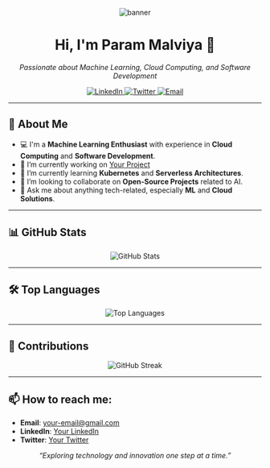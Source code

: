 <!-- Banner Section -->
<p align="center">
  <img src="https://via.placeholder.com/800x200?text=Welcome+to+My+GitHub+Profile" alt="banner" />
</p>

<!-- Title and Introduction -->
<h1 align="center">Hi, I'm Param Malviya 👋</h1>
<p align="center">
  <em>Passionate about Machine Learning, Cloud Computing, and Software Development</em>
</p>

<!-- Social Links -->
<p align="center">
  <a href="https://www.linkedin.com/in/your-linkedin/">
    <img src="https://img.shields.io/badge/-LinkedIn-0077B5?style=flat-square&logo=LinkedIn&logoColor=white" alt="LinkedIn">
  </a>
  <a href="https://twitter.com/your-twitter">
    <img src="https://img.shields.io/badge/-Twitter-1DA1F2?style=flat-square&logo=Twitter&logoColor=white" alt="Twitter">
  </a>
  <a href="mailto:your-email@gmail.com">
    <img src="https://img.shields.io/badge/-Email-D14836?style=flat-square&logo=Gmail&logoColor=white" alt="Email">
  </a>
</p>

---

<!-- About Me Section -->
## 🌟 About Me
- 💻 I'm a **Machine Learning Enthusiast** with experience in **Cloud Computing** and **Software Development**.
- 🔭 I’m currently working on [Your Project](#) 
- 🌱 I’m currently learning **Kubernetes** and **Serverless Architectures**.
- 👯 I’m looking to collaborate on **Open-Source Projects** related to AI.
- 💬 Ask me about anything tech-related, especially **ML** and **Cloud Solutions**.

---

<!-- GitHub Stats Section -->
## 📊 GitHub Stats
<p align="center">
  <img src="https://github-readme-stats.vercel.app/api?username=ParamMalviya&show_icons=true&theme=radical" alt="GitHub Stats" />
</p>

---

<!-- Top Languages Section -->
## 🛠 Top Languages
<p align="center">
  <img src="https://github-readme-stats.vercel.app/api/top-langs/?username=ParamMalviya&layout=compact&theme=radical" alt="Top Languages" />
</p>

---

<!-- Contributions Section -->
## 🚀 Contributions
<p align="center">
  <img src="https://github-readme-streak-stats.herokuapp.com/?user=ParamMalviya&theme=radical" alt="GitHub Streak" />
</p>

---

<!-- Contact Section -->
## 📫 How to reach me:
- **Email**: your-email@gmail.com
- **LinkedIn**: [Your LinkedIn](https://www.linkedin.com/in/your-linkedin/)
- **Twitter**: [Your Twitter](https://twitter.com/your-twitter)

<!-- Footer -->
<p align="center">
  <em>“Exploring technology and innovation one step at a time.”</em>
</p>

